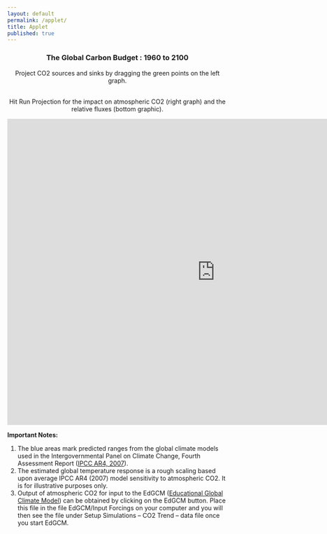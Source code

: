 ```yaml
---
layout: default
permalink: /applet/
title: Applet
published: true
---
```


<div style="text-align:center"> 
<h3> The Global Carbon Budget : 1960 to 2100 </h3>

<p>

Project CO2 sources and sinks by dragging the green points on the left graph. 

<br>
Hit Run Projection for the impact on atmospheric CO2 (right graph) and the relative fluxes (bottom graphic).

</p>


<iframe src="https://www.ssec.wisc.edu/sose/flex/CarbonCycle.html" width="950px" height="700px" align="center" frameborder="0px" marginwidth="0px" scrolling="none" border="0px" class="iframe-class"></iframe>

</div>

**Important Notes:**

1. The blue areas mark predicted ranges from the global climate models used in the Intergovernmental Panel on Climate Change, Fourth Assessment Report ([IPCC AR4, 2007](http://www.ipcc.ch/publications_and_data/publications_ipcc_fourth_assessment_report_synthesis_report.htm)).
2. The estimated global temperature response is a rough scaling based upon average IPCC AR4 (2007) model sensitivity to atmospheric CO2. It is for illustrative purposes only.
3. Output of atmospheric CO2 for input to the EdGCM ([Educational Global Climate Model](http://edgcm.columbia.edu/)) can be obtained by clicking on the EdGCM button. Place this file in the file EdGCM/Input Forcings on your computer and you will then see the file under Setup Simulations – CO2 Trend – data file once you start EdGCM.



